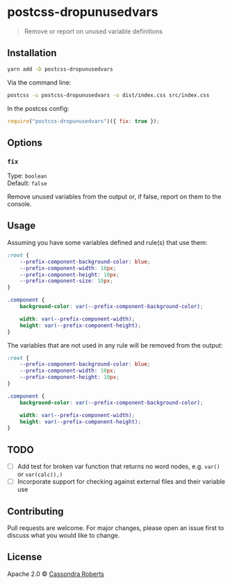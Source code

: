 # postcss-dropunusedvars

> Remove or report on unused variable definitions

## Installation

```sh
yarn add -D postcss-dropunusedvars
```

Via the command line:

```sh
postcss -u postcss-dropunusedvars -o dist/index.css src/index.css
```

In the postcss config:

```js
require("postcss-dropunusedvars")({ fix: true });
```

## Options

### `fix`

Type: `boolean`<br>
Default: `false`

Remove unused variables from the output or, if false, report on them to the console.

## Usage

Assuming you have some variables defined and rule(s) that use them:

```css
:root {
	--prefix-component-background-color: blue;
	--prefix-component-width: 10px;
	--prefix-component-height: 10px;
	--prefix-component-size: 10px;
}

.component {
	background-color: var(--prefix-component-background-color);

	width: var(--prefix-component-width);
	height: var(--prefix-component-height);
}
```

The variables that are not used in any rule will be removed from the output:

```css
:root {
	--prefix-component-background-color: blue;
	--prefix-component-width: 10px;
	--prefix-component-height: 10px;
}

.component {
	background-color: var(--prefix-component-background-color);

	width: var(--prefix-component-width);
	height: var(--prefix-component-height);
}
```

## TODO

- [ ] Add test for broken var function that returns no word nodes, e.g. `var()` or `var(calc(),)`
- [ ] Incorporate support for checking against external files and their variable use

## Contributing

Pull requests are welcome. For major changes, please open an issue first to discuss what you would like to change.

## License

Apache 2.0 © [Cassondra Roberts](https://allons-y.llc)
